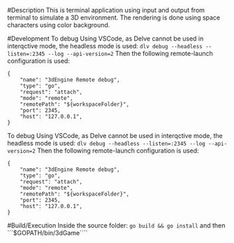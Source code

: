 #Description
This is terminal application using input and output from terminal to simulate a 3D environment. The rendering is done using space characters using color background.

#Development
To debug Using VSCode, as Delve cannot be used in interqctive mode, the headless mode is used:
```dlv debug --headless --listen=:2345 --log --api-version=2```
Then the following remote-launch configuration is used:
```
{
    "name": "3dEngine Remote debug",
    "type": "go",
    "request": "attach",
    "mode": "remote",
    "remotePath": "${workspaceFolder}",
    "port": 2345,
    "host": "127.0.0.1",
}
``` 

To debug Using VSCode, as Delve cannot be used in interqctive mode, the headless mode is used:
```dlv debug --headless --listen=:2345 --log --api-version=2```
Then the following remote-launch configuration is used:
```
{
    "name": "3dEngine Remote debug",
    "type": "go",
    "request": "attach",
    "mode": "remote",
    "remotePath": "${workspaceFolder}",
    "port": 2345,
    "host": "127.0.0.1",
}
``` 

#Build/Execution
Inside the source folder:
```go build && go install```
and then
```$GOPATH/bin/3dGame````


